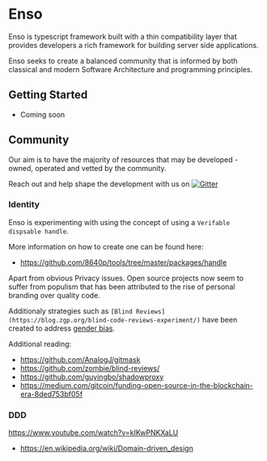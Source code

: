 # Enso

Enso is typescript framework built with a thin compatibility layer
that provides developers a rich framework for building server side applications.

Enso seeks to create a balanced community that is informed by both classical
and modern Software Architecture and programming principles.

## Getting Started

- Coming soon

## Community

Our aim is to have the majority of resources that may be developed - owned, operated and vetted by the community.

Reach out and help shape the development with us on [![Gitter](https://badges.gitter.im/enso-ts/community.svg)](https://gitter.im/enso-ts/community?utm_source=badge&utm_medium=badge&utm_campaign=pr-badge)

### Identity

Enso is experimenting with using the concept of using a `Verifable dispsable handle`.

More information on how to create one can be found here:

* https://github.com/8640p/tools/tree/master/packages/handle

Apart from obvious Privacy issues. Open source projects now seem to suffer from
populism that has been attributed to the rise of personal branding over quality code.

Additionaly strategies such as `[Blind Reviews](https://blog.zgp.org/blind-code-reviews-experiment/)` have been created to address [gender bias](https://blog.mozilla.org/blog/2018/03/08/gender-bias-code-reviews/).

Additional reading:

* https://github.com/AnalogJ/gitmask
* https://github.com/zombie/blind-reviews/
* https://github.com/guyingbo/shadowproxy
* https://medium.com/gitcoin/funding-open-source-in-the-blockchain-era-8ded753bf05f

### DDD

https://www.youtube.com/watch?v=kIKwPNKXaLU

* https://en.wikipedia.org/wiki/Domain-driven_design
